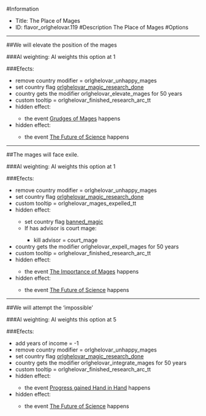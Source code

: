#Information
 - Title: The Place of Mages
 - ID: flavor_orlghelovar.119
#Description
The Place of Mages
#Options

___
##We will elevate the position of the mages

###AI weighting:
AI weights this option at 1


###Efects:<ul><li>remove country modifier = orlghelovar_unhappy_mages</li><li>set country flag [orlghelovar_magic_research_done](../flags/orlghelovar_magic_research_done.md)</li><li>country gets the modifier orlghelovar_elevate_mages for 50 years</li><li>custom tooltip = orlghelovar_finished_research_arc_tt</li><li>hidden effect:</li><ul><li>the event [Grudges of Mages](../events/grudges_of_mages.md) happens</li></ul><li>hidden effect:</li><ul><li>the event [The Future of Science](../events/the_future_of_science.md) happens</li></ul></ul>

___
##The mages will face exile.

###AI weighting:
AI weights this option at 1


###Efects:<ul><li>remove country modifier = orlghelovar_unhappy_mages</li><li>set country flag [orlghelovar_magic_research_done](../flags/orlghelovar_magic_research_done.md)</li><li>custom tooltip = orlghelovar_mages_expelled_tt</li><li>hidden effect:</li><ul><li>set country flag [banned_magic](../flags/banned_magic.md)</li><li>If has advisor is court mage:</li><ul><li>kill advisor = court_mage</li></ul></ul><li>country gets the modifier orlghelovar_expell_mages for 50 years</li><li>custom tooltip = orlghelovar_finished_research_arc_tt</li><li>hidden effect:</li><ul><li>the event [The Importance of Mages](../events/the_importance_of_mages.md) happens</li></ul><li>hidden effect:</li><ul><li>the event [The Future of Science](../events/the_future_of_science.md) happens</li></ul></ul>

___
##We will attempt the ‘impossible’

###AI weighting:
AI weights this option at 5


###Efects:<ul><li>add years of income = -1</li><li>remove country modifier = orlghelovar_unhappy_mages</li><li>set country flag [orlghelovar_magic_research_done](../flags/orlghelovar_magic_research_done.md)</li><li>country gets the modifier orlghelovar_integrate_mages for 50 years</li><li>custom tooltip = orlghelovar_finished_research_arc_tt</li><li>hidden effect:</li><ul><li>the event [Progress gained Hand in Hand](../events/progress_gained_hand_in_hand.md) happens</li></ul><li>hidden effect:</li><ul><li>the event [The Future of Science](../events/the_future_of_science.md) happens</li></ul></ul>
